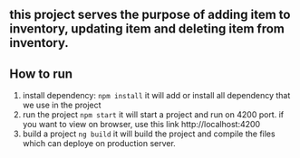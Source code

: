 ## this project serves the purpose of adding item to inventory, updating item and deleting item from inventory.

## How to run
1. install dependency:
`npm install`
it will add or install all dependency that we use in the project
2. run the project
`npm start`
it will start a project and run on 4200 port. if you want to view on browser, use this link http://localhost:4200
3. build a project
`ng build`
it will build the project and compile the files which can deploye on production server.

